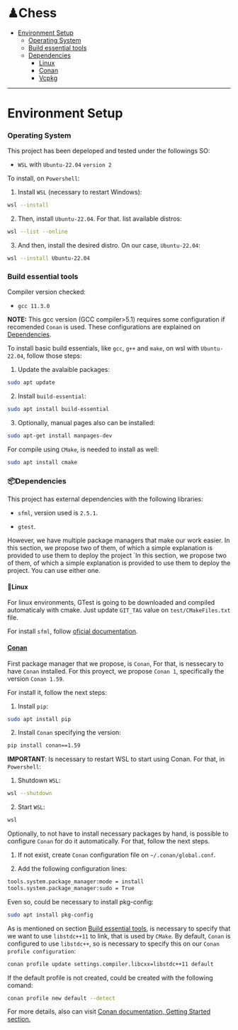 ♟Chess
=============================
- [Environment Setup](#environment-setup)
	- [Operating System](#operating-system)
	- [Build essential tools](#build-essential-tools)
	- [Dependencies](#dependencies)
		- [Linux](#linux)
		- [Conan](#Conan)
		- [Vcpkg](#Vcpkg)
----------------------------------


# Environment Setup

### Operating System

This project has been depeloped and tested under the followings SO:

* `WSL` with `Ubuntu-22.04` `version 2`

To install, on `Powershell`:

1. Install `WSL` (necessary to restart Windows):
```bash
wsl --install
```
2. Then, install `Ubuntu-22.04`. For that. list available distros: 
```bash
wsl --list --online
```
3. And then, install the desired distro. On our case, `Ubuntu-22.04`:
```bash
wsl --install Ubuntu-22.04
```

### Build essential tools

Compiler version checked:

* `gcc 11.3.0`

**NOTE:** This gcc version (GCC compiler>5.1) requires some configuration if recomended `Conan` is used. These configurations are explained on [Dependencies](#dependencies).

To install basic build essentials, like `gcc`, `g++` and `make`, on wsl with `Ubuntu-22.04`, follow those steps:

1. Update the avalaible packages:
```bash
sudo apt update
```
2. Install `build-essential`:
```bash
sudo apt install build-essential
```
3. Optionally, manual pages also can be installed:
```bash
sudo apt-get install manpages-dev
```
For compile using `CMake`, is needed to install as well:

```bash
sudo apt install cmake
```

### 📦Dependencies

This project has external dependencies with the following libraries:

* `sfml`, version used is `2.5.1`.

* `gtest`.

However, we have multiple package managers that make our work easier. In this section, we propose two of them, of which a simple explanation is provided to use them to deploy the project `In this section, we propose two of them, of which a simple explanation is provided to use them to deploy the project. You can use either one.

#### 🐧Linux

For linux environments, GTest is going to be downloaded and compiled automaticaly with cmake. Just update `GIT_TAG` value on `test/CMakeFiles.txt` file.

For install `sfml`, follow [oficial documentation](https://www.sfml-dev.org/tutorials/2.5/start-linux.php).

#### [Conan](https://conan.io/)
First package manager that we propose, is `Conan`, For that, is nessecary to have `Conan` installed. For this proyect, we propose `Conan 1`, specifically the version `Conan 1.59`.

For install it, follow the next steps:

1. Install `pip`:

```bash
sudo apt install pip
```

2. Install `Conan` specifying the version:

```bash
pip install conan==1.59
```

**IMPORTANT**: Is necessary to restart WSL to start using Conan. For that, in `Powershell`: 
1. Shutdown `WSL`:
```bash
wsl --shutdown
```
2. Start `WSL`:
```bash
wsl
```

Optionally, to not have to install necessary packages by hand, is possible to configure `Conan` for do it automatically. For that, follow the next steps.

1. If not exist, create `Conan` configuration file on `~/.conan/global.conf`.

2. Add the following configuration lines:

```bash
tools.system.package_manager:mode = install
tools.system.package_manager:sudo = True
```

Even so, could be necessary to install pkg-config:
 ```bash
sudo apt install pkg-config
```

As is mentioned on section [Build essential tools](#build-essential-tools), is necessary to specify that we want to use `libstdc++11` to link, that is used by `CMake`. By default, `Conan` is configured to use `libstdc++`, so is necessary to specify this on our `Conan profile configuration`:

 ```bash
conan profile update settings.compiler.libcxx=libstdc++11 default
```

If the default profile is not created, could be created with the following comand:
```bash
conan profile new default --detect
```

For more details, also can visit [Conan documentation, Getting Started section.](https://docs.conan.io/1/getting_started.html#an-md5-hash-calculator-using-the-poco-libraries)

